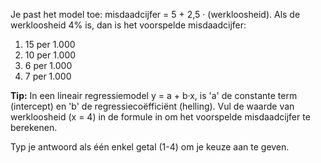 Je past het model toe: misdaadcijfer = 5 + 2,5 · (werkloosheid). Als de werkloosheid 4% is, dan is het voorspelde misdaadcijfer:

1.	15 per 1.000
2.	10 per 1.000
3.	6 per 1.000
4.	7 per 1.000

**Tip:** In een lineair regressiemodel y = a + b·x, is 'a' de constante term (intercept) en 'b' de regressiecoëfficiënt (helling). Vul de waarde van werkloosheid (x = 4) in de formule in om het voorspelde misdaadcijfer te berekenen.


Typ je antwoord als één enkel getal (1-4) om je keuze aan te geven.